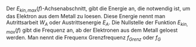 Der $E_{kin,max}(f)$-Achsenabschnitt, gibt die Energie an, die notwendig ist, um das Elektron aus dem Metall zu loesen.
Diese Energie nennt man Autrittsarbeit $W_A$ oder Austrittsenergie $E_A$.
Die Nullstelle der Funktion $E_{kin,max}(f)$ gibt die Frequenz an, ab der Elektronen aus dem Metall geloest werden.
Man nennt die Frequenx Grenzfrequenz $f_{Grenz}$ oder $f_G$